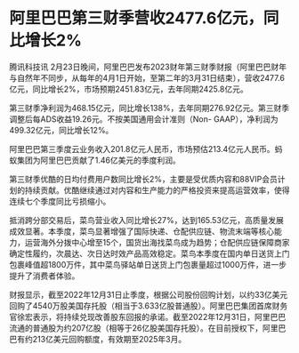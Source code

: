 # 阿里巴巴第三财季营收2477.6亿元，同比增长2%

腾讯科技讯
2月23日晚间，阿里巴巴发布2023财年第三财季财报（阿里巴巴财年与自然年不同步，从每年的4月1日开始，至第二年的3月31日结束），营收2477.6亿元，同比增长2%，市场预期2451.83亿元，去年同期2425.8亿元。

第三财季净利润为468.15亿元，同比增长138%，去年同期276.92亿元。第三财季调整后每ADS收益19.26元。不按美国通用会计准则（Non-
GAAP），净利润为499.32亿元，同比增长12%。

阿里巴巴第三季度云业务收入201.8亿元人民币，市场预估213.4亿元人民币。蚂蚁集团为阿里巴巴贡献了1.46亿美元的季度利润。

第三财季优酷的日均付费用户数同比增长2%，主要是受优质内容和88VIP会员计划的持续贡献。优酷继续通过对内容和生产能力的严格投资来提高运营效率，使得连续七个季度同比亏损缩小。

抵消跨分部交易后，菜鸟营业收入同比增长27%，达到165.53亿元，高质量发展成效显著。本季度，菜鸟显著增强了国际快递、仓配供应链、物流末端等核心能力，运营海外分拨中心增至15个，国货出海找菜鸟成为趋势；仓配供应链保障商家确定性履约，次晨达、次日达时效产品高效稳定。菜鸟本季度在国内单日送货上门包裹峰值超1800万件，其中菜鸟驿站单日送货上门包裹量超过1000万件，进一步提升了消费者体验。

财报显示，截至2022年12月31日止季度，根据公司股份回购计划，以约33亿美元回购了4540万股美国存托股（相当于3.633亿股普通股）。阿里巴巴集团首席财务官徐宏表示，将持续兑现改善股东回报的承诺。截至2022年12月31日，阿里巴巴流通的普通股为约207亿股（相等于26亿股美国存托股）。在目前授权下，阿里巴巴有约213亿美元回购额度，有效期至2025年3月。

